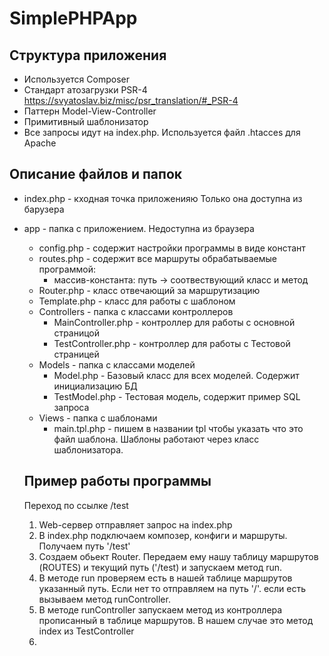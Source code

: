 # SimplePHPApp

## Структура приложения
* Используется Composer
* Cтандарт атозагрузки PSR-4
https://svyatoslav.biz/misc/psr_translation/#_PSR-4
* Паттерн Model-View-Controller
* Примитивный шаблонизатор
* Все запросы идут на index.php. Используется файл .htacces
для Apache



## Описание файлов и папок
 * index.php - кходная точка приложенияю Только она доступна из барузера
 * app - папка с приложением. Недоступна из браузера
    * config.php - содержит настройки программы  в виде констант
    * routes.php - содержит все маршруты обрабатываемые программой:
        * массив-константа: путь -> соотвествующий класс и метод
    * Router.php - класс отвечающий за маршрутизацию
    * Template.php - класс для работы с шаблоном
    * Controllers - папка с классами контроллеров
        * MainController.php - контроллер для работы с основной страницой 
        * TestController.php - контроллер для работы с Тестовой страницей
    * Models - папка с классами моделей    
        * Model.php - Базовый класс для всех моделей. Содержит инициализацию БД
        * TestModel.php - Тестовая модель, содержит пример SQL запроса 
    * Views - папка с шаблонами
        * main.tpl.php - пишем в названии tpl чтобы указать что это файл шаблона. Шаблоны работают через класс шаблонизатора.
    ## Пример работы программы
    Переход по ссылке /test
    
    1. Web-сервер отправляет запрос на index.php
    2. В index.php подключаем композер, конфиги и маршруты.
     Получаем путь '/test'
    3. Создаем обьект Router. Передаем ему нашу таблицу маршрутов (ROUTES) и текущий путь ('/test) и запускаем метод run.
    4. В методе run проверяем есть в нашей таблице маршрутов указанный путь. Если нет то отправляем на путь '/'.
      если есть вызываем метод runController.
    5. В методе  runController запускаем метод из контроллера прописанный в таблице маршрутов.
     В нашем случае это метод index из TestController
    6.  
          
          
          